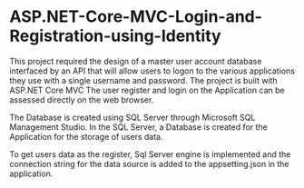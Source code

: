 # ASP.NET-Core-MVC-Login-and-Registration-using-Identity

This project required the design of a master user account database interfaced by an API that will allow users to logon to the various applications they use with a single username and password. The project is built with ASP.NET Core MVC The user register and login on the Application can be assessed directly on the web browser.

The Database is created using SQL Server through Microsoft SQL Management Studio. In the SQL Server, a Database is created for the Application for the storage of users data.

To get users data as the register, Sql Server engine is implemented and the connection string for the data source is added to the appsetting.json in the application.

